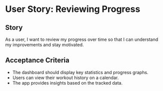 # User Story: Reviewing Progress

## Story

As a user, I want to review my progress over time so that I can understand my improvements and stay motivated.

## Acceptance Criteria

- The dashboard should display key statistics and progress graphs.
- Users can view their workout history on a calendar.
- The app provides insights based on the tracked data.
